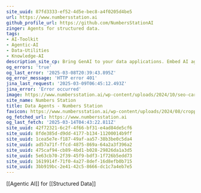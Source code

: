 ```yaml
---
site_uuid: 87fd3333-ef52-4d5e-bec8-a4f0205d4be5
url: https://www.numbersstation.ai
github_profile_url: https://github.com/NumbersStationAI
zinger: Agents for structured data.
tags:
- AI-Toolkit
- Agentic-AI
- Data-Utilities
- Knowledge-AI
description_site_cp: Bring GenAI to your data applications. Embed AI agents that analyze data, connect to your tools, and automate workflows.
og_errors: 'true'
og_last_error: '2025-03-08T20:39:43.895Z'
og_error_message: 'HTTP error 401'
jina_last_request: '2025-03-09T06:45:12.493Z'
jina_error: 'Error occurred'
image: https://www.numbersstation.ai/wp-content/uploads/2024/10/seo-card.png
site_name: Numbers Station
title: Data Agents - Numbers Station
favicon: https://www.numbersstation.ai/wp-content/uploads/2024/08/cropped-logo-3-192x192.png
og_fetched_url: https://www.numbersstation.ai
og_last_fetch: '2025-03-14T04:43:22.811Z'
site_uuid: 42f72321-6c2f-4f66-bf31-e4ad84de5cf6
site_uuid: 8fde385d-d9dd-4177-b134-11200014b9ff
site_uuid: 1cea5e7e-f187-49af-aa57-38b3be0c5da4
site_uuid: ad57a71f-ffcd-4875-869a-64a2a3f396a2
site_uuid: 475caf94-cb89-4bd1-b028-29826da1a3d5
site_uuid: 5e63cb70-2f39-45f9-bdf3-1f726b5edd73
site_uuid: 1619914f-71f0-4a27-8def-16d8efb0b715
site_uuid: 3bb919bc-2e41-42c5-8666-dc1c7a4eb7e5
---
```

[[Agentic AI]] for [[Structured Data]]
